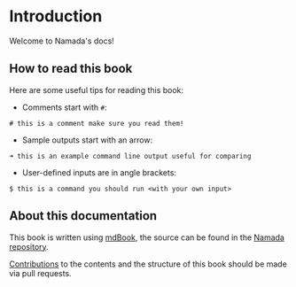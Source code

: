 # Introduction

Welcome to Namada's docs!

## How to read this book

Here are some useful tips for reading this book:

- Comments start with `#`:

`# this is a comment make sure you read them!`

- Sample outputs start with an arrow:

`➜ this is an example command line output useful for comparing`

- User-defined inputs are in angle brackets:

`$ this is a command you should run <with your own input>`

## About this documentation

This book is written using [mdBook](https://rust-lang.github.io/mdBook/), the source can be found in the [Namada repository](https://github.com/anoma/namada/tree/main/documentation/docs).

[Contributions](https://github.com/anoma/namada/blob/main/CONTRIBUTING.md) to the contents and the structure of this book should be made via pull requests.
